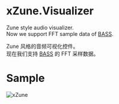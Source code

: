 # xZune.Visualizer
Zune style audio visualizer.   
Now we support FFT sample data of [BASS](http://www.un4seen.com/).

Zune 风格的音频可视化控件。  
现在我们支持 [BASS](http://www.un4seen.com/) 的 FFT 采样数据。

# Sample
![xZune](http://higan.me/xZune.png)
